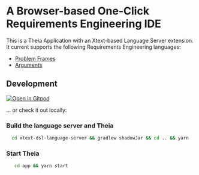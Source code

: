 # A Browser-based One-Click Requirements Engineering IDE

This is a Theia Application with an Xtext-based Language Server extension.
It current supports the following Requirements Engineering languages:

* [Problem Frames](example-workspace/problem)
* [Arguments](example-workspace/argument)

## Development

[![Open in Gitpod](https://gitpod.io/button/open-in-gitpod.svg)](https://gitpod.io/#https://github.com/yijunyu/demo-RE)

... or check it out locally:

### Build the language server and Theia
```bash
  cd xtext-dsl-language-server && gradlew shadowJar && cd .. && yarn
```

### Start Theia
```bash
   cd app && yarn start
```
